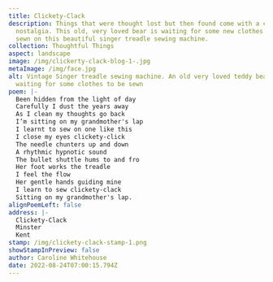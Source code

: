 ```yaml
---
title: Clickety-Clack
description: Things that were thought lost but then found come with a certain
  nostalgia. This old, very loved bear is waiting for some new clothes to be
  sewn on this beautiful singer treadle sewing machine.
collection: Thoughtful Things
aspect: landscape
image: /img/clickerty-clack-blog-1-.jpg
metaImage: /img/face.jpg
alt: Vintage Singer treadle sewing machine. An old very loved teddy bear sits
  waiting for some clothes to be sewn
poem: |-
  Been hidden from the light of day
  Carefully I dust the years away
  As I clean my thoughts go back
  I’m sitting on my grandmother's lap
  I learnt to sew on one like this
  I close my eyes clickety-click
  The needle chunters up and down 
  A rhythmic hypnotic sound
  The bullet shuttle hums to and fro
  Her foot works the treadle 
  I feel the flow
  Her gentle hands guiding mine 
  I learn to sew clickety-clack
  Sitting on my grandmother's lap.
alignPoemLeft: false
address: |-
  Clickety-Clack
  Minster
  Kent
stamp: /img/clickety-clack-stamp-1.png
showStampInPreview: false
author: Caroline Whitehouse
date: 2022-08-24T07:00:15.794Z
---
```

